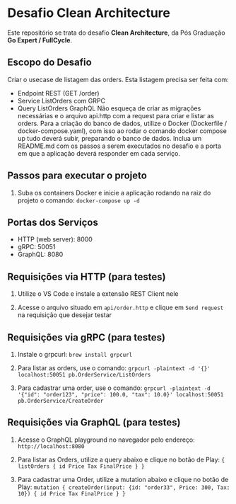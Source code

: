 # Desafio Clean Architecture

Este repositório se trata do desafio **Clean Architecture**, da Pós Graduação **Go Expert / FullCycle**.

## Escopo do Desafio

Criar o usecase de listagem das orders.
Esta listagem precisa ser feita com:
- Endpoint REST (GET /order)
- Service ListOrders com GRPC
- Query ListOrders GraphQL
Não esqueça de criar as migrações necessárias e o arquivo api.http com a request para criar e listar as orders.
Para a criação do banco de dados, utilize o Docker (Dockerfile / docker-compose.yaml), com isso ao rodar o comando docker compose up tudo deverá subir, preparando o banco de dados.
Inclua um README.md com os passos a serem executados no desafio e a porta em que a aplicação deverá responder em cada serviço.

## Passos para executar o projeto

1. Suba os containers Docker e inicie a aplicação rodando na raiz do projeto o comando:
`docker-compose up -d`

## Portas dos Serviços

- HTTP (web server): 8000
- gRPC: 50051
- GraphQL: 8080

## Requisições via HTTP (para testes)

1. Utilize o VS Code e instale a extensão REST Client nele

2. Acesse o arquivo situado em `api/order.http` e clique em `Send request` na requisição que desejar testar

## Requisições via gRPC (para testes)

1. Instale o grpcurl:
`brew install grpcurl`

2. Para listar as orders, use o comando:
`grpcurl -plaintext -d '{}' localhost:50051 pb.OrderService/ListOrders`

3. Para cadastrar uma order, use o comando:
`grpcurl -plaintext -d '{"id": "order123", "price": 100.0, "tax": 10.0}' localhost:50051 pb.OrderService/CreateOrder`

## Requisições via GraphQL (para testes)

1. Acesse o GraphQL playground no navegador pelo endereço:
`http://localhost:8080`

2. Para listar as Orders, utilize a query abaixo e clique no botão de Play:
`{
  listOrders {
    id
    Price
    Tax
    FinalPrice
  }
}`

3. Para cadastrar uma Order, utilize a mutation abaixo e clique no botão de Play:
`mutation {
  createOrder(input: {id: "order33", Price: 300, Tax: 10}) {
    id
    Price
    Tax
    FinalPrice
  }
}`